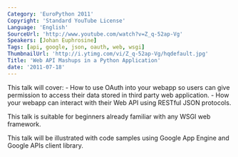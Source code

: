 ```yaml
---
Category: 'EuroPython 2011'
Copyright: 'Standard YouTube License'
Language: 'English'
SourceUrl: 'http://www.youtube.com/watch?v=Z_q-52ap-Vg'
Speakers: [Johan Euphrosine]
Tags: [api, google, json, oauth, web, wsgi]
ThumbnailUrl: 'http://i.ytimg.com/vi/Z_q-52ap-Vg/hqdefault.jpg'
Title: 'Web API Mashups in a Python Application'
date: '2011-07-18'
---
```

This talk will cover: - How to use OAuth into your webapp so users can give
permission to access their data stored in third party web application. - How
your webapp can interact with their Web API using RESTful JSON protocols.

This talk is suitable for beginners already familiar with any WSGI web
framework.

This talk will be illustrated with code samples using Google App Engine and
Google APIs client library.
